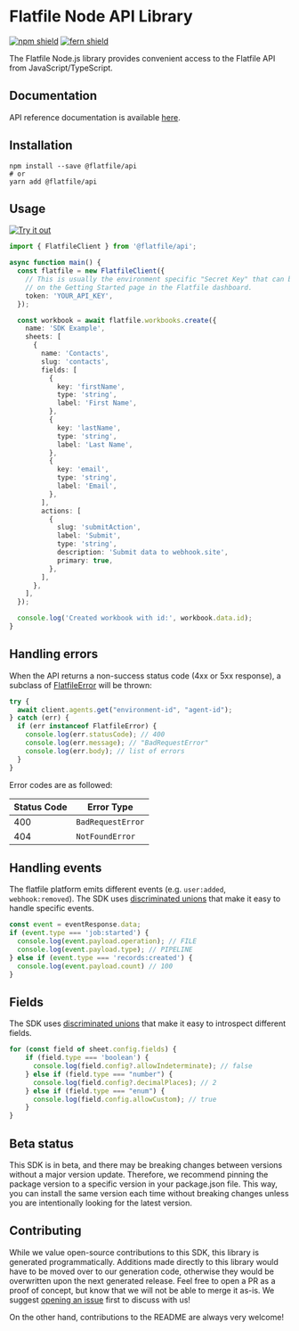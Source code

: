 # Flatfile Node API Library

[![npm shield](https://img.shields.io/npm/v/@flatfile/api)](https://www.npmjs.com/package/@flatfile/api)
[![fern shield](https://img.shields.io/badge/%F0%9F%8C%BF-SDK%20generated%20by%20Fern-brightgreen)](https://github.com/fern-api/fern)

The Flatfile Node.js library provides convenient access to the Flatfile API from JavaScript/TypeScript.

## Documentation

API reference documentation is available [here](https://flatfile.stoplight.io/docs/api).

## Installation

```
npm install --save @flatfile/api
# or
yarn add @flatfile/api
```

## Usage

[![Try it out](https://developer.stackblitz.com/img/open_in_stackblitz.svg)](https://stackblitz.com/edit/flatfile-typescript-sdk-7xtsm5?file=app.ts&view=editor)

```typescript
import { FlatfileClient } from '@flatfile/api';

async function main() {
  const flatfile = new FlatfileClient({
    // This is usually the environment specific "Secret Key" that can be found
    // on the Getting Started page in the Flatfile dashboard.
    token: 'YOUR_API_KEY',
  });

  const workbook = await flatfile.workbooks.create({
    name: 'SDK Example',
    sheets: [
      {
        name: 'Contacts',
        slug: 'contacts',
        fields: [
          {
            key: 'firstName',
            type: 'string',
            label: 'First Name',
          },
          {
            key: 'lastName',
            type: 'string',
            label: 'Last Name',
          },
          {
            key: 'email',
            type: 'string',
            label: 'Email',
          },
        ],
        actions: [
          {
            slug: 'submitAction',
            label: 'Submit',
            type: 'string',
            description: 'Submit data to webhook.site',
            primary: true,
          },
        ],
      },
    ],
  });

  console.log('Created workbook with id:', workbook.data.id);
}
```

## Handling errors

When the API returns a non-success status code (4xx or 5xx response), a subclass of [FlatfileError](https://github.com/fern-flatfile/flatfile-node/blob/main/src/errors/FlatfileError.ts) will be thrown:

```ts
try {
  await client.agents.get("environment-id", "agent-id");
} catch (err) {
  if (err instanceof FlatfileError) {
    console.log(err.statusCode); // 400
    console.log(err.message); // "BadRequestError"
    console.log(err.body); // list of errors
  }
}
```

Error codes are as followed:

| Status Code | Error Type                 |
| ----------- | -------------------------- |
| 400         | `BadRequestError`          |
| 404         | `NotFoundError`            |


## Handling events

The flatfile platform emits different events (e.g. `user:added`, `webhook:removed`). The SDK uses [discriminated unions](https://www.typescriptlang.org/docs/handbook/unions-and-intersections.html#discriminating-unions) that make it easy to handle specific events.

```ts
const event = eventResponse.data;
if (event.type === 'job:started') {
  console.log(event.payload.operation); // FILE
  console.log(event.payload.type); // PIPELINE
} else if (event.type === 'records:created') {
  console.log(event.payload.count) // 100
}
```

## Fields

The SDK uses [discriminated unions](https://www.typescriptlang.org/docs/handbook/unions-and-intersections.html#discriminating-unions) that make it easy to introspect different fields.

```ts
for (const field of sheet.config.fields) {
    if (field.type === 'boolean') {
      console.log(field.config?.allowIndeterminate); // false
    } else if (field.type === "number") {
      console.log(field.config?.decimalPlaces); // 2
    } else if (field.type === "enum") {
      console.log(field.config.allowCustom); // true
    }
}
```

## Beta status

This SDK is in beta, and there may be breaking changes between versions without a major version update. Therefore, we recommend pinning the package version to a specific version in your package.json file. This way, you can install the same version each time without breaking changes unless you are intentionally looking for the latest version.

## Contributing

While we value open-source contributions to this SDK, this library is generated programmatically. Additions made directly to this library would have to be moved over to our generation code, otherwise they would be overwritten upon the next generated release. Feel free to open a PR as a proof of concept, but know that we will not be able to merge it as-is. We suggest [opening an issue](https://github.com/FlatFilers/flatfile-node/issues) first to discuss with us!

On the other hand, contributions to the README are always very welcome!
